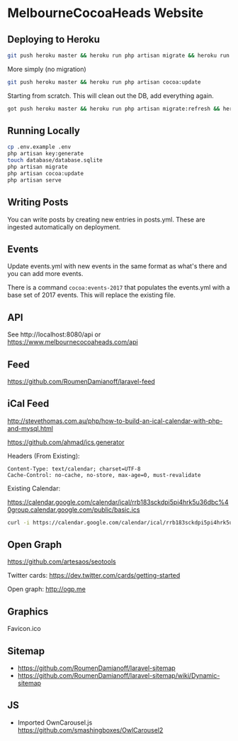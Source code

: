 # MelbourneCocoaHeads Website

## Deploying to Heroku

```sh
git push heroku master && heroku run php artisan migrate && heroku run php artisan cocoa:update
```

More simply (no migration)

```sh
git push heroku master && heroku run php artisan cocoa:update
```

Starting from scratch. This will clean out the DB, add everything again.

```sh
got push heroku master && heroku run php artisan migrate:refresh && heroku run php artisan cocoa:update --bootstrap
```

## Running Locally

```sh
cp .env.example .env
php artisan key:generate
touch database/database.sqlite
php artisan migrate
php artisan cocoa:update
php artisan serve
```

## Writing Posts

You can write posts by creating new entries in posts.yml. These are ingested automatically on deployment.

## Events

Update events.yml with new events in the same format as what's there and you can add more events.

There is a command `cocoa:events-2017` that populates the events.yml with a base set of 2017 events. 
This will replace the existing file.  

## API

See http://localhost:8080/api or https://www.melbournecocoaheads.com/api


## Feed

https://github.com/RoumenDamianoff/laravel-feed

## iCal Feed

http://stevethomas.com.au/php/how-to-build-an-ical-calendar-with-php-and-mysql.html

https://github.com/ahmad/ics.generator

Headers (From Existing):

```
Content-Type: text/calendar; charset=UTF-8
Cache-Control: no-cache, no-store, max-age=0, must-revalidate
```

Existing Calendar:

https://calendar.google.com/calendar/ical/rrb183sckdpi5pi4hrk5u36dbc%40group.calendar.google.com/public/basic.ics

```sh
curl -i https://calendar.google.com/calendar/ical/rrb183sckdpi5pi4hrk5u36dbc%40group.calendar.google.com/public/basic.ics
```

## Open Graph

https://github.com/artesaos/seotools

Twitter cards: https://dev.twitter.com/cards/getting-started

Open graph: http://ogp.me


## Graphics

Favicon.ico

## Sitemap

- https://github.com/RoumenDamianoff/laravel-sitemap
- https://github.com/RoumenDamianoff/laravel-sitemap/wiki/Dynamic-sitemap


## JS

 - Imported OwnCarousel.js https://github.com/smashingboxes/OwlCarousel2
